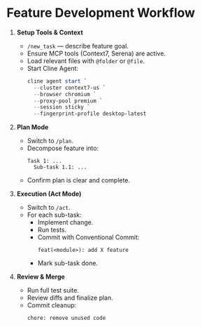 # Feature Development Workflow

1. **Setup Tools & Context**

   - `/new_task` — describe feature goal.
   - Ensure MCP tools (Context7, Serena) are active.
   - Load relevant files with `@folder` or `@file`.
   - Start Cline Agent:
     ```powershell
     cline agent start `
       --cluster context7-us `
       --browser chromium `
       --proxy-pool premium `
       --session sticky `
       --fingerprint-profile desktop-latest
     ```

2. **Plan Mode**

   - Switch to `/plan`.
   - Decompose feature into:
     ```
     Task 1: ...
       Sub-task 1.1: ...
     ```
   - Confirm plan is clear and complete.

3. **Execution (Act Mode)**

   - Switch to `/act`.
   - For each sub-task:
     - Implement change.
     - Run tests.
     - Commit with Conventional Commit:
       ```
       feat(<module>): add X feature
       ```
     - Mark sub-task done.

4. **Review & Merge**
   - Run full test suite.
   - Review diffs and finalize plan.
   - Commit cleanup:
     ```
     chore: remove unused code
     ```
